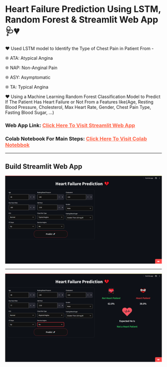 # Heart Failure Prediction Using LSTM, Random Forest & Streamlit Web App 🩺💔
♥ Used LSTM model to Identify the Type of Chest Pain in Patient From -

   ❊ ATA: Atypical Angina 
   
   ❊ NAP: Non-Anginal Pain 
   
   ❊ ASY: Asymptomatic 
   
   ❊ TA: Typical Angina
   
♥ Using a Machine Learning Random Forest Classification Model to Predict If The Patient Has Heart Failure or Not From a Features like(Age, Resting Blood Pressure, Cholesterol, Max Heart Rate, Gender, Chest Pain Type, Fasting Blood Sugar, ...)

### Web App Link: <a href = "https://heartfailurewebapp-tetdvqxbck49ppglb9rnr8.streamlit.app/" style = "color: tomato">Click Here To Visit Streamlit Web App</a>

### Colab Notebook For Main Steps: <a href = "https://colab.research.google.com/drive/1AoB4QzpzuhbVhQoXYT-IpuGqKPWcMGlc" target="_blank" style = "color: tomato">Click Here To Visit Colab Notebbok</a>


<hr>

## Build Streamlit Web App

![image](https://github.com/HarshRajGithub/Heart_Failure_WebAPP/blob/main/imgs/Screenshot%20(633).png)

<hr>

![image](https://github.com/HarshRajGithub/Heart_Failure_WebAPP/blob/main/imgs/Screenshot%20(632).png)


